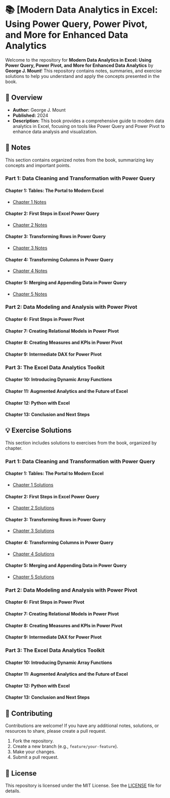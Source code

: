 # 📚 [Modern Data Analytics in Excel: Using Power Query, Power Pivot, and More for Enhanced Data Analytics

Welcome to the repository for **Modern Data Analytics in Excel: Using Power Query, Power Pivot, and More for Enhanced Data Analytics** by **George J. Mount**! This repository contains notes, summaries, and exercise solutions to help you understand and apply the concepts presented in the book.

## 📖 Overview

- **Author:** George J. Mount
- **Published:** 2024
- **Description:** This book provides a comprehensive guide to modern data analytics in Excel, focusing on tools like Power Query and Power Pivot to enhance data analysis and visualization.

## 📝 Notes

This section contains organized notes from the book, summarizing key concepts and important points.

### Part 1: Data Cleaning and Transformation with Power Query

#### Chapter 1: Tables: The Portal to Modern Excel

- [Chapter 1 Notes](./Chapter1/ch_01.xlsx)

#### Chapter 2: First Steps in Excel Power Query

- [Chapter 2 Notes](./Chapter2/ch_02.xlsx)

#### Chapter 3: Transforming Rows in Power Query

- [Chapter 3 Notes](./Chapter3/ch_03.xlsx)

#### Chapter 4: Transforming Columns in Power Query

- [Chapter 4 Notes](./Chapter4/ch_04.xlsx)

#### Chapter 5: Merging and Appending Data in Power Query

- [Chapter 5 Notes](./Chapter5/ch_05.xlsx)

### Part 2: Data Modeling and Analysis with Power Pivot

#### Chapter 6: First Steps in Power Pivot

#### Chapter 7: Creating Relational Models in Power Pivot

#### Chapter 8: Creating Measures and KPIs in Power Pivot

#### Chapter 9: Intermediate DAX for Power Pivot

### Part 3: The Excel Data Analytics Toolkit

#### Chapter 10: Introducing Dynamic Array Functions

#### Chapter 11: Augmented Analytics and the Future of Excel

#### Chapter 12: Python with Excel

#### Chapter 13: Conclusion and Next Steps


## 💡 Exercise Solutions

This section includes solutions to exercises from the book, organized by chapter.

### Part 1: Data Cleaning and Transformation with Power Query

#### Chapter 1: Tables: The Portal to Modern Excel

- [Chapter 1 Solutions](./Chapter1/ch_01_exercises.xlsx)

#### Chapter 2: First Steps in Excel Power Query

- [Chapter 2 Solutions](./Chapter2/ch_02_exercises.xlsx)

#### Chapter 3: Transforming Rows in Power Query

- [Chapter 3 Solutions](./Chapter3/ch_03_exercises.xlsx)

#### Chapter 4: Transforming Columns in Power Query

- [Chapter 4 Solutions](./Chapter4/ch_04_exercises.xlsx)

#### Chapter 5: Merging and Appending Data in Power Query

- [Chapter 5 Solutions](./Chapter5/ch_05_exercises.xlsx)

### Part 2: Data Modeling and Analysis with Power Pivot

#### Chapter 6: First Steps in Power Pivot

#### Chapter 7: Creating Relational Models in Power Pivot

#### Chapter 8: Creating Measures and KPIs in Power Pivot

#### Chapter 9: Intermediate DAX for Power Pivot

### Part 3: The Excel Data Analytics Toolkit

#### Chapter 10: Introducing Dynamic Array Functions

#### Chapter 11: Augmented Analytics and the Future of Excel

#### Chapter 12: Python with Excel

#### Chapter 13: Conclusion and Next Steps


## 🤝 Contributing

Contributions are welcome! If you have any additional notes, solutions, or resources to share, please create a pull request. 

1. Fork the repository.
2. Create a new branch (e.g., `feature/your-feature`).
3. Make your changes.
4. Submit a pull request.

## 📄 License

This repository is licensed under the MIT License. See the [LICENSE](LICENSE) file for details.
